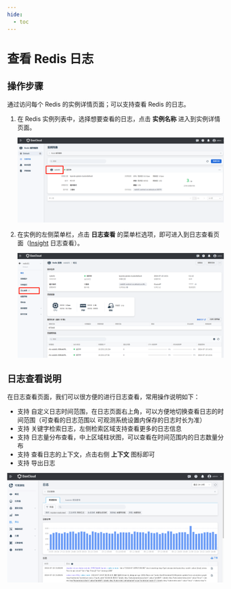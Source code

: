 ```yaml
---
hide:
  - toc
---
```


# 查看 Redis 日志

## 操作步骤

通过访问每个 Redis 的实例详情页面；可以支持查看 Redis 的日志。

1. 在 Redis 实例列表中，选择想要查看的日志，点击 __实例名称__  进入到实例详情页面。

    ![image](../images/log01.png)

2. 在实例的左侧菜单栏，点击 __日志查看__ 的菜单栏选项，即可进入到日志查看页面（[Insight](../../../insight/intro/index.md) 日志查看）。

    ![image](../images/log02.png)

## 日志查看说明

在日志查看页面，我们可以很方便的进行日志查看，常用操作说明如下：

* 支持 自定义日志时间范围，在日志页面右上角，可以方便地切换查看日志的时间范围（可查看的日志范围以 可观测系统设置内保存的日志时长为准）
* 支持 关键字检索日志，左侧检索区域支持查看更多的日志信息
* 支持 日志量分布查看，中上区域柱状图，可以查看在时间范围内的日志数量分布
* 支持 查看日志的上下文，点击右侧 __上下文__  图标即可
* 支持 导出日志

![image](../images/log03.png)
